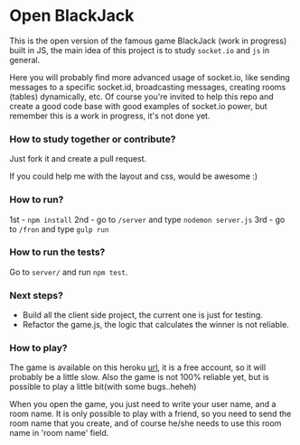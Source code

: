 # Open BlackJack
This is the open version of the famous game BlackJack (work in progress) built in JS, the main idea of this project is to study `socket.io` and `js` in general. 

Here you will probably find more advanced usage of socket.io, like sending messages to a specific socket.id, broadcasting messages, creating rooms (tables) dynamically, etc. Of course you're invited to help this repo and create a good code base with good examples of socket.io power, but remember this is a work in progress, it's not done yet.

### How to study together or contribute?
Just fork it and create a pull request.

If you could help me with the layout and css, would be awesome :)

### How to run?
1st - `npm install` 
2nd - go to `/server` and type `nodemon server.js`
3rd - go to `/fron` and type `gulp run`

### How to run the tests?
Go to `server/` and run `npm test`.


### Next steps?

* Build all the client side project, the current one is just for testing.
* Refactor the game.js, the logic that calculates the winner is not reliable.

### How to play?

The game is available on this heroku [url](https://infinite-citadel-7060.herokuapp.com/), it is a free account, so it will probably be a little slow. Also the game is not 100% reliable yet, but is possible to play a little bit(with some bugs..heheh)

When you open the game, you just need to write your user name, and a room name. It is only possible to play with a friend, so you need to send the room name that you create, and of course he/she needs to use this room name in 'room name' field.
